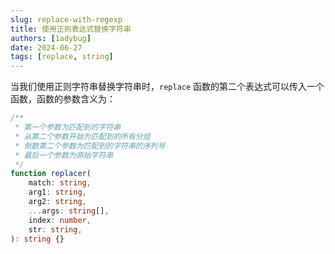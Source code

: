 ```yaml
---
slug: replace-with-regexp
title: 使用正则表达式替换字符串
authors: [1adybug]
date: 2024-06-27
tags: [replace, string]
---
```


当我们使用正则字符串替换字符串时，`replace` 函数的第二个表达式可以传入一个函数，函数的参数含义为：

```typescript
/**
 * 第一个参数为匹配到的字符串
 * 从第二个参数开始为匹配到的所有分组
 * 倒数第二个参数为匹配到的字符串的序列号
 * 最后一个参数为原始字符串
 */
function replacer(
    match: string,
    arg1: string,
    arg2: string,
    ...args: string[],
    index: number,
    str: string,
): string {}
```

